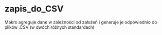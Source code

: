 # zapis_do_CSV
Makro agreguje dane w zależności od założeń i generuje je odpowiednio do plików .CSV (w dwóch różnych standardach)
